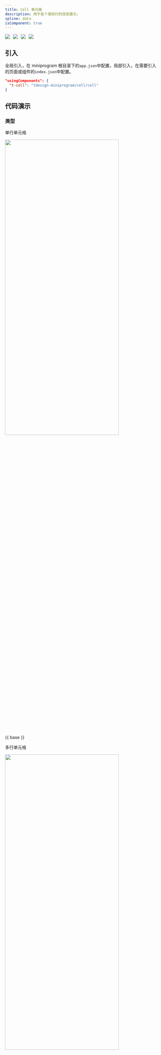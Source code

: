 ```yaml
---
title: Cell 单元格
description: 用于各个类别行的信息展示。
spline: data
isComponent: true
---
```


<span class="coverages-badge" style="margin-right: 10px"><img src="https://img.shields.io/badge/coverages%3A%20lines-100%25-blue" /></span><span class="coverages-badge" style="margin-right: 10px"><img src="https://img.shields.io/badge/coverages%3A%20functions-100%25-blue" /></span><span class="coverages-badge" style="margin-right: 10px"><img src="https://img.shields.io/badge/coverages%3A%20statements-100%25-blue" /></span><span class="coverages-badge" style="margin-right: 10px"><img src="https://img.shields.io/badge/coverages%3A%20branches-100%25-blue" /></span>

## 引入

全局引入，在 miniprogram 根目录下的`app.json`中配置，局部引入，在需要引入的页面或组件的`index.json`中配置。

```json
"usingComponents": {
  "t-cell": "tdesign-miniprogram/cell/cell"
}
```

## 代码演示

### 类型

单行单元格

<img src="https://tdesign.gtimg.com/miniprogram/readme/cell-1.png" width="375px" height="50%">

{{ base }}

多行单元格

<img src="https://tdesign.gtimg.com/miniprogram/readme/cell-2.png" width="375px" height="50%">

{{ multiple }}

### 样式

卡片单元格

{{ theme }}

## API

### Cell Props

 名称               | 类型            | 默认值        | 说明                                                                                                                                                                                                                                                                 | 必传 
------------------|---------------|------------|--------------------------------------------------------------------------------------------------------------------------------------------------------------------------------------------------------------------------------------------------------------------|----
 align            | String        | middle     | 内容的对齐方式，默认居中对齐。可选项：top/middle/bottom                                                                                                                                                                                                                               | N  
 arrow            | Boolean       | false      | 是否显示右侧箭头                                                                                                                                                                                                                                                           | N  
 bordered         | Boolean       | true       | 是否显示下边框                                                                                                                                                                                                                                                            | N  
 description      | String / Slot | -          | 下方内容描述                                                                                                                                                                                                                                                             | N  
 external-classes | Array         | -          | 组件类名，分别用于设置 组件外层类名、标题类名、下方描述内容类名、右侧说明文字类名、激活态类名、图片类名、左侧内容、左侧图标类名、右侧内容、右侧图标类名 等。`['t-class', 't-class-title', 't-class-description', 't-class-note', 't-class-hover', 't-class-image', 't-class-left', 't-class-left-icon', 't-class-right', 't-class-right-icon']` | N  
 hover            | Boolean       | -          | 是否开启点击反馈                                                                                                                                                                                                                                                           | N  
 image            | String / Slot | -          | 主图                                                                                                                                                                                                                                                                 | N  
 jump-type        | String        | navigateTo | 链接跳转类型。可选项：switchTab/reLaunch/redirectTo/navigateTo                                                                                                                                                                                                                | N  
 left-icon        | String / Slot | -          | 左侧图标，出现在单元格标题的左侧                                                                                                                                                                                                                                                   | N  
 note             | String / Slot | -          | 和标题同行的说明文字                                                                                                                                                                                                                                                         | N  
 required         | Boolean       | false      | 是否显示表单必填星号                                                                                                                                                                                                                                                         | N  
 right-icon       | String / Slot | -          | 最右侧图标                                                                                                                                                                                                                                                              | N  
 title            | String / Slot | -          | 标题                                                                                                                                                                                                                                                                 | N  
 url              | String        | -          | 点击后跳转链接地址。如果值为空，则表示不需要跳转                                                                                                                                                                                                                                           | N  

### Cell Events

 名称    | 参数 | 描述   
-------|----|------
 click | -  | 右侧内容 

### CellGroup Props

 名称               | 类型      | 默认值     | 说明                     | 必传 
------------------|---------|---------|------------------------|----
 bordered         | Boolean | -       | 是否显示组边框                | N  
 external-classes | Array   | -       | 组件类名。`['t-class']`     | N  
 theme            | String  | default | 单元格风格。可选项：default/card | N  
 title            | String  | -       | 单元格组标题                 | N  
